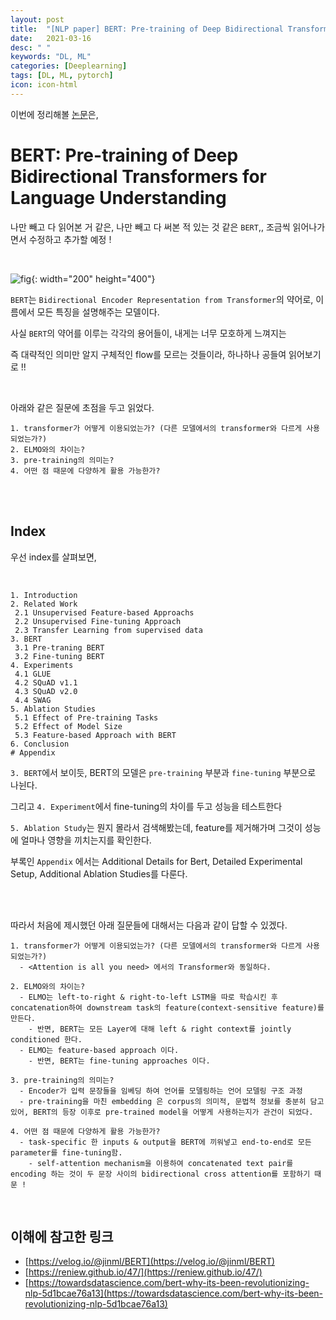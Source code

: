 ```yaml
---
layout: post
title:  "[NLP paper] BERT: Pre-training of Deep Bidirectional Transformers for Language Understanding "
date:   2021-03-16
desc: " "
keywords: "DL, ML"
categories: [Deeplearning]
tags: [DL, ML, pytorch]
icon: icon-html
---
```


이번에 정리해볼 [논문](https://arxiv.org/abs/1810.04805)은,


# BERT: Pre-training of Deep Bidirectional Transformers for Language Understanding

나만 빼고 다 읽어본 거 같은, 나만 빼고 다 써본 적 있는 것 같은 `BERT`,, 조금씩 읽어나가면서 수정하고 추가할 예정 !



<br>

![fig](https://miro.medium.com/max/5672/1*p4LFBwyHtCw_Qq9paDampA.png){: width="200" height="400"}

`BERT`는 `Bidirectional Encoder Representation from Transformer`의 약어로, 이름에서 모든 특징을 설명해주는 모델이다.

사실 `BERT`의 약어를 이루는 각각의 용어들이, 내게는 너무 모호하게 느껴지는

즉 대략적인 의미만 알지 구체적인 flow를 모르는 것들이라, 하나하나 공들여 읽어보기로 !!


<br>

아래와 같은 질문에 초점을 두고 읽었다.

```
1. transformer가 어떻게 이용되었는가? (다른 모델에서의 transformer와 다르게 사용되었는가?)
2. ELMO와의 차이는?
3. pre-training의 의미는?
4. 어떤 점 때문에 다양하게 활용 가능한가?
```

<br>

<br>


## Index

우선 index를 살펴보면,


<br>

```
1. Introduction
2. Related Work
 2.1 Unsupervised Feature-based Approachs
 2.2 Unsupervised Fine-tuning Approach
 2.3 Transfer Learning from supervised data
3. BERT
 3.1 Pre-traning BERT
 3.2 Fine-tuning BERT
4. Experiments
 4.1 GLUE
 4.2 SQuAD v1.1
 4.3 SQuAD v2.0
 4.4 SWAG
5. Ablation Studies
 5.1 Effect of Pre-training Tasks
 5.2 Effect of Model Size
 5.3 Feature-based Approach with BERT
6. Conclusion
# Appendix
```

`3. BERT`에서 보이듯, BERT의 모델은 `pre-training` 부분과 `fine-tuning` 부분으로 나뉜다.

그리고 `4. Experiment`에서 fine-tuning의 차이를 두고 성능을 테스트한다

`5. Ablation Study`는 뭔지 몰라서 검색해봤는데, feature를 제거해가며 그것이 성능에 얼마나 영향을 끼치는지를 확인한다.

부록인 `Appendix` 에서는 Additional Details for Bert, Detailed Experimental Setup, Additional Ablation Studies를 다룬다.

<br>






<br>


따라서 처음에 제시했던 아래 질문들에 대해서는 다음과 같이 답할 수 있겠다.




```
1. transformer가 어떻게 이용되었는가? (다른 모델에서의 transformer와 다르게 사용되었는가?)
  - <Attention is all you need> 에서의 Transformer와 동일하다.

2. ELMO와의 차이는?
  - ELMO는 left-to-right & right-to-left LSTM을 따로 학습시킨 후 concatenation하여 downstream task의 feature(context-sensitive feature)를 만든다.
    - 반면, BERT는 모든 Layer에 대해 left & right context를 jointly conditioned 한다.
  - ELMO는 feature-based approach 이다.
    - 반면, BERT는 fine-tuning approaches 이다.

3. pre-training의 의미는?
  - Encoder가 입력 문장들을 임베딩 하여 언어를 모델링하는 언어 모델링 구조 과정
  - pre-training을 마친 embedding 은 corpus의 의미적, 문법적 정보를 충분히 담고 있어, BERT의 등장 이후로 pre-trained model을 어떻게 사용하는지가 관건이 되었다.

4. 어떤 점 때문에 다양하게 활용 가능한가?
  - task-specific 한 inputs & output을 BERT에 끼워넣고 end-to-end로 모든 parameter를 fine-tuning함.
    - self-attention mechanism을 이용하여 concatenated text pair를 encoding 하는 것이 두 문장 사이의 bidirectional cross attention를 포함하기 때문 !
```




<br>


## 이해에 참고한 링크


- [https://velog.io/@jinml/BERT](https://velog.io/@jinml/BERT)
- [https://reniew.github.io/47/](https://reniew.github.io/47/)
- [https://towardsdatascience.com/bert-why-its-been-revolutionizing-nlp-5d1bcae76a13](https://towardsdatascience.com/bert-why-its-been-revolutionizing-nlp-5d1bcae76a13)

<br>
